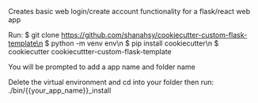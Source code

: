 Creates basic web login/create account functionality for a flask/react web app

Run:
$ git clone https://github.com/shanahsy/cookiecutter-custom-flask-template\n
$ python -m venv env\n
$ pip install cookiecutter\n
$ cookiecutter cookiecuttter-custom-flask-template

You will be prompted to add a app name and folder name

Delete the virtual environment and cd into your folder then run:
./bin/{{your_app_name}}_install
